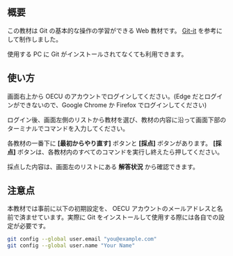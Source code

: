 ## 概要

この教材は Git の基本的な操作の学習ができる Web 教材です。
[Git-it](https://github.com/jlord/git-it-electron) を参考にして制作しました。

使用する PC に Git がインストールされてなくても利用できます。  

## 使い方

画面右上から OECU のアカウントでログインしてください。(Edge だとログインができないので、Google Chrome か Firefox でログインしてください)

ログイン後、画面左側のリストから教材を選び、教材の内容に沿って画面下部のターミナルでコマンドを入力してください。


各教材の一番下に **[最初からやり直す]** ボタンと **[採点]** ボタンがあります。 **[採点]** ボタンは、各教材内のすべてのコマンドを実行し終えたら押してください。

採点した内容は、画面左のリストにある **解答状況** から確認できます。

## 注意点

本教材では事前に以下の初期設定を、 OECU アカウントのメールアドレスと名前で済ませています。実際に Git をインストールして使用する際には各自での設定が必要です。

```bash
git config --global user.email "you@example.com"
git config --global user.name "Your Name"
```
